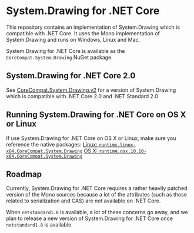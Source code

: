 # System.Drawing for .NET Core

This repository contains an implementation of System.Drawing which is compatible with .NET Core. It uses the
Mono implementation of System.Drawing and runs on Windows, Linux and Mac.

System.Drawing for .NET Core is available as the `CoreCompat.System.Drawing` NuGet package.

## System.Drawing for .NET Core 2.0
See [CoreCompat.System.Drawing.v2](https://github.com/CoreCompat/System.Drawing) for a version of System.Drawing which is compatible with .NET Core 2.0 and .NET Standard 2.0

## Running System.Drawing for .NET Core on OS X or Linux

If use System.Drawing for .NET Core on OS X or Linux, make sure you reference the native packages:
[Linux: `runtime.linux-x64.CoreCompat.System.Drawing`](https://www.nuget.org/packages/runtime.linux-x64.CoreCompat.System.Drawing)
[OS X: `runtime.osx.10.10-x64.CoreCompat.System.Drawing`](https://www.nuget.org/packages/runtime.osx.10.10-x64.CoreCompat.System.Drawing)

## Roadmap

Currently, System.Drawing for .NET Core requires a rather heavily patched version of the Mono sources because a lot of the attributes (such as those related to serialization and CAS) are not available on .NET Core.

When `netstandard1.8` is available, a lot of these concerns go away, and we plan to release a new version of System.Drawing for .NET Core once `netstandard1.8` is available.

